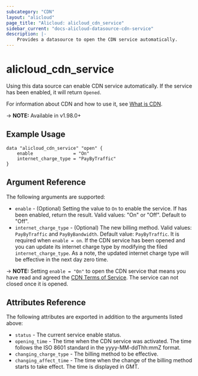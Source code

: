 ```yaml
---
subcategory: "CDN"
layout: "alicloud"
page_title: "Alicloud: alicloud_cdn_service"
sidebar_current: "docs-alicloud-datasource-cdn-service"
description: |-
    Provides a datasource to open the CDN service automatically.
---
```


# alicloud\_cdn\_service

Using this data source can enable CDN service automatically. If the service has been enabled, it will return `Opened`.

For information about CDN and how to use it, see [What is CDN](https://www.alibabacloud.com/help/product/27099.htm).

-> **NOTE:** Available in v1.98.0+

## Example Usage

```
data "alicloud_cdn_service" "open" {
	enable               = "On"
	internet_charge_type = "PayByTraffic"
}
```

## Argument Reference

The following arguments are supported:

* `enable` - (Optional) Setting the value to `On` to enable the service. If has been enabled, return the result. Valid values: "On" or "Off". Default to "Off".
* `internet_charge_type` - (Optional) The new billing method. Valid values: `PayByTraffic` and `PayByBandwidth`. Default value: `PayByTraffic`.
It is required when `enable = on`. If the CDN service has been opened and you can update its internet charge type by modifying the filed `internet_charge_type`. 
As a note, the updated internet charge type will be effective in the next day zero time.

-> **NOTE:** Setting `enable = "On"` to open the CDN service that means you have read and agreed the [CDN Terms of Service](https://help.aliyun.com/document_detail/27110.html). The service can not closed once it is opened.

## Attributes Reference

The following attributes are exported in addition to the arguments listed above:

* `status` - The current service enable status. 
* `opening_time` - The time when the CDN service was activated. The time follows the ISO 8601 standard in the yyyy-MM-ddThh:mmZ format.
* `changing_charge_type` -  The billing method to be effective.
* `changing_affect_time` - 	The time when the change of the billing method starts to take effect. The time is displayed in GMT.
